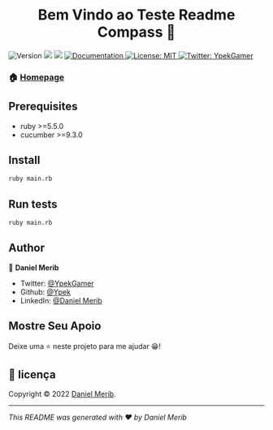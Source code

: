 <h1 align="center">Bem Vindo ao Teste Readme Compass 👋</h1>
<p>
  <img alt="Version" src="https://img.shields.io/badge/version-1.0.0-blue.svg?cacheSeconds=2592000" />
  <img src="https://img.shields.io/badge/ruby-%3E%3D2.1.0-blue.svg" />
  <img src="https://img.shields.io/badge/cucumber-%3E%3D9.3.0-blue.svg" />
  <a href="https://github.com/ypek" target="_blank">
    <img alt="Documentation" src="https://img.shields.io/badge/documentation-yes-brightgreen.svg" />
  <a href="https://github.com/ypek" target="_blank">
    <img alt="License: MIT" src="https://img.shields.io/github/license/Ypek/Teste Readme Compass" />
  </a>
  <a href="https://twitter.com/YpekGamer" target="_blank">
    <img alt="Twitter: YpekGamer" src="https://img.shields.io/twitter/follow/YpekGamer.svg?style=social" />
  </a>
</p>


### 🏠 [Homepage](https://github.com/ypek)

## Prerequisites

- ruby >=5.5.0
- cucumber >=9.3.0

## Install

```sh
ruby main.rb
```

## Run tests

```sh
ruby main.rb
```

## Author

👤 **Daniel Merib**

* Twitter: [@YpekGamer](https://twitter.com/YpekGamer)
* Github: [@Ypek](https://github.com/Ypek)
* LinkedIn: [@Daniel Merib](https://www.linkedin.com/in/daniel-merib-68a274133/)

## Mostre Seu Apoio

Deixe uma ⭐️ neste projeto para me ajudar 😁!

## 📝 licença

Copyright © 2022 [Daniel Merib](https://github.com/Ypek).<br />

***
_This README was generated with ❤️ by Daniel Merib_
